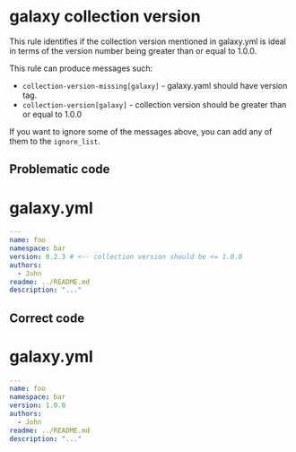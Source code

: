 # galaxy collection version

This rule identifies if the collection version mentioned in galaxy.yml is ideal in terms of the version number being greater than or equal to 1.0.0.

This rule can produce messages such:

- `collection-version-missing[galaxy]` - galaxy.yaml should have version tag.
- `collection-version[galaxy]` - collection version should be greater than or equal to 1.0.0

If you want to ignore some of the messages above, you can add any of them to
the `ignore_list`.

## Problematic code

# galaxy.yml

```yaml
---
name: foo
namespace: bar
version: 0.2.3 # <-- collection version should be <= 1.0.0
authors:
  - John
readme: ../README.md
description: "..."
```

## Correct code

# galaxy.yml

```yaml
---
name: foo
namespace: bar
version: 1.0.0
authors:
  - John
readme: ../README.md
description: "..."
```
